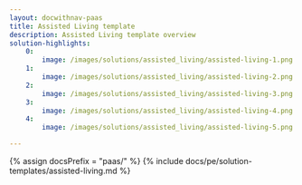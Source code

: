 ```yaml
---
layout: docwithnav-paas
title: Assisted Living template
description: Assisted Living template overview
solution-highlights:
    0:
        image: /images/solutions/assisted_living/assisted-living-1.png
    1:
        image: /images/solutions/assisted_living/assisted-living-2.png
    2:
        image: /images/solutions/assisted_living/assisted-living-3.png
    3:
        image: /images/solutions/assisted_living/assisted-living-4.png
    4:
        image: /images/solutions/assisted_living/assisted-living-5.png

---
```


{% assign docsPrefix = "paas/" %}
{% include docs/pe/solution-templates/assisted-living.md %}